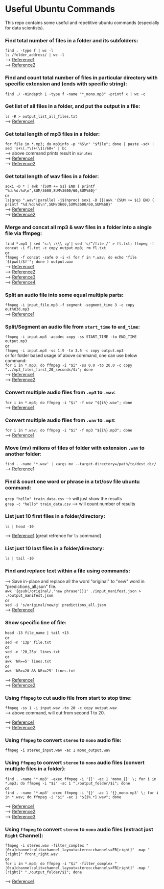 # Useful Ubuntu Commands
This repo contains some useful and repetitive ubuntu commands (especially for data scientists).  

### Find total number of files in a folder and its subfolders:
`find . -type f | wc -l`  
`ls /folder_address/ | wc -l`  
--> [Reference1](https://askubuntu.com/questions/34099/find-number-of-files-in-folder-and-sub-folders)  
--> [Reference2](https://devconnected.com/how-to-count-files-in-directory-on-linux/)  

### Find and count total number of files in particular directory with specific extension and (ends with specific string):  
`find ./ -mindepth 1 -type f -name "*_mono.mp3" -printf x | wc -c`  

### Get list of all files in a folder, and put the output in a file:
`ls -R > output_list_all_files.txt`  
--> [Reference1](https://askubuntu.com/questions/188052/get-a-list-of-all-files-in-folder-and-sub-folder-in-a-file)  

### Get total length of mp3 files in a folder:
`for file in *.mp3; do mp3info -p "%S\n" "$file"; done | paste -sd+ | sed 's+\(.*\)+(\1)/60+' | bc`  
--> above command prints result in `minutes`  
--> [Reference1](https://superuser.com/questions/231950/export-total-length-of-mp3-files-in-a-folder)  
--> [Reference2](https://unix.stackexchange.com/questions/480375/how-to-find-accumulated-duration-on-several-mp3-with-command-line)  

### Get total length of wav files in a folder:
`soxi -D * | awk '{SUM += $1} END { printf "%d:%d:%d\n",SUM/3600,SUM%3600/60,SUM%60}'`  
or  
`ls|grep ".wav"|parallel -j$(nproc) soxi -D {}|awk '{SUM += $1} END { printf "%d:%d:%d\n",SUM/3600,SUM%3600/60,SUM%60}'`  
--> [Reference1](https://www.commandlinefu.com/commands/view/13459/get-the-total-length-of-all-videos-in-the-current-dir-in-hms)  
--> [Reference2](https://unix.stackexchange.com/questions/170961/get-total-duration-of-video-files-in-a-directory)  

### Merge and concat all mp3 & wav files in a folder into a single file via ffmpeg:
`find *.mp3 | sed 's:\ :\\\ :g'| sed 's/^/file /' > fl.txt; ffmpeg -f concat -i fl.txt -c copy output.mp3; rm fl.txt`  
or  
`ffmpeg -f concat -safe 0 -i <( for f in *.wav; do echo "file '$(pwd)/$f'"; done ) output.wav`  
--> [Reference1](https://stackoverflow.com/questions/28922352/how-can-i-merge-all-the-videos-in-a-folder-to-make-a-single-video-file-using-ffm)  
--> [Reference2](https://www.codegrepper.com/code-examples/shell/ffmpeg+merge+two+audio+files)  
--> [Reference3](https://superuser.com/questions/571463/how-do-i-append-a-bunch-of-wav-files-while-retaining-not-zero-padded-numeric)  
--> [Reference4](https://superuser.com/questions/587511/concatenate-multiple-wav-files-using-single-command-without-extra-file)  

### Split an audio file into some equal multiple parts:
`ffmpeg -i input_file.mp3 -f segment -segment_time 3 -c copy out%03d.mp3`  
--> [Reference1](https://unix.stackexchange.com/questions/280767/how-do-i-split-an-audio-file-into-multiple)  

### Split/Segment an audio file from `start_time` to `end_time`:  
`ffmpeg -i input.mp3 -acodec copy -ss START_TIME -to END_TIME output.mp3`  
or  
`ffmpeg -i input.mp3 -ss 1.9 -to 3.5 -c copy output.mp3`  
or for folder based usage of above command, one can use below command:  
`for i in *.mp3; do ffmpeg -i "$i" -ss 0.0 -to 20.0 -c copy "../mp3_files_first_20_seconds/$i"; done`  
--> [Reference1](https://unix.stackexchange.com/questions/280767/how-do-i-split-an-audio-file-into-multiple)  
--> [Reference2](https://askubuntu.com/questions/1264779/how-to-split-an-mp3-file-by-detecting-silent-parts)  

### Convert multiple audio files from `.mp3` to `.wav`:
`for i in *.mp3; do ffmpeg -i "$i" -f wav "${i%}.wav"; done`  
--> [Reference1](https://stackoverflow.com/questions/3255674/convert-audio-files-to-mp3-using-ffmpeg)  

### Convert multiple audio files from `.wav` to `.mp3`:
`for i in *.wav; do ffmpeg -i "$i" -f mp3 "${i%}.mp3"; done`  
--> [Reference1](https://stackoverflow.com/questions/3255674/convert-audio-files-to-mp3-using-ffmpeg)  

### Move (mv) milions of files of folder with extension `.wav` to another folder:
`find . -name '*.wav' | xargs mv --target-directory=/path/to/dest_dir/`  
--> [Reference1](https://tecadmin.net/mv-argument-list-too-long/)  

### Find & count one word or phrase in a txt/csv file ubuntu command:  
`grep "hello" train_data.csv`	--> will just show the results  
`grep -c "hello" train_data.csv`	--> will count number of results  

### List just 10 first files in a folder/directory:
`ls | head -10`  

--> [Reference1](https://www.freecodecamp.org/news/the-linux-ls-command-how-to-list-files-in-a-directory-with-options/) [great refrence for `ls` command]  

### List just 10 last files in a folder/directory:
`ls | tail -10`  

### Find and replace text within a file using commands:
--> Save in-place and replace all the word "original" to "new" word in "predictions_all.json" file.  
`awk '{gsub(/original/,"new phrase")}1' ./input_manifest.json > ./output_manifest.json`  
or  
`sed -i 's/original/new/g' predictions_all.json`  
--> [Reference1](https://askubuntu.com/questions/20414/find-and-replace-text-within-a-file-using-commands)  

### Show specific line of file:
`head -13 file_name | tail +13`  
or  
`sed -n '13p' file.txt`  
or  
`sed -n '20,25p' lines.txt`  
or  
`awk 'NR==5' lines.txt`  
or  
`awk 'NR>=20 && NR<=25' lines.txt`  

--> [Reference1](https://linuxhandbook.com/display-specific-lines/)  
--> [Reference2](https://stackoverflow.com/questions/191364/quick-unix-command-to-display-specific-lines-in-the-middle-of-a-file)  

### Using `ffmpeg` to cut audio file from start to stop time:
`ffmpeg -ss 1 -i input.wav -to 20 -c copy output.wav`  
--> above command, will cut from second 1 to 20.  

--> [Reference1](https://stackoverflow.com/questions/46508055/using-ffmpeg-to-cut-audio-from-to-position)  
--> [Reference2](https://unix.stackexchange.com/questions/182602/trim-audio-file-using-start-and-stop-times)  

### Using `ffmpeg` to convert `stereo` to `mono` audio file:
`ffmpeg -i stereo_input.wav -ac 1 mono_output.wav`  

### Using `ffmpeg` to convert `stereo` to `mono` audio files (convert multiple files in a folder):
`find . -name '*.mp3' -exec ffmpeg -i '{}' -ac 1 'mono_{}' \;
for i in *.mp3; do ffmpeg -i "$i" -ac 1 "./output_folder/$i"; done`  
or  
`find . -name '*.mp3' -exec ffmpeg -i '{}' -ac 1 '{}_mono.mp3' \;
for i in *.wav; do ffmpeg -i "$i" -ac 1 "${i%.*}.wav"; done`  

--> [Reference1](https://stackoverflow.com/questions/39487643/how-to-convert-stereo-sound-to-mono-with-ffmpeg)  
--> [Reference2](https://trac.ffmpeg.org/wiki/AudioChannelManipulation)  
--> [Reference3](https://stackoverflow.com/questions/70698436/how-to-convert-multiple-stereo-audio-files-to-mono-using-ffmpeg)  

### Using `ffmpeg` to convert `stereo` to `mono` audio files (extract just `Right` Channel):
`ffmpeg -i stereo.wav -filter_complex "[0:a]channelsplit=channel_layout=stereo:channels=FR[right]" -map "[right]" front_right.wav`  
or  
`for i in *.mp3; do ffmpeg -i "$i" -filter_complex "[0:a]channelsplit=channel_layout=stereo:channels=FR[right]" -map "[right]" "./output_folder/$i"; done`  

--> [Reference1](https://trac.ffmpeg.org/wiki/AudioChannelManipulation)  

